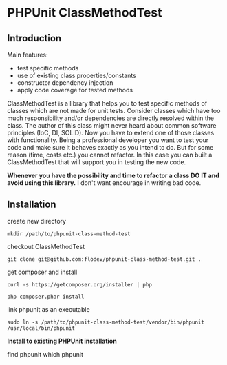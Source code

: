 PHPUnit ClassMethodTest
====

Introduction
----

Main features:
* test specific methods
* use of existing class properties/constants
* constructor dependency injection
* apply code coverage for tested methods

ClassMethodTest is a library that helps you to test specific methods of classes which are not made for unit tests.
Consider classes which have too much responsibility and/or dependencies are directly resolved within the class.
The author of this class might never heard about common software principles (IoC, DI, SOLID).
Now you have to extend one of those classes with functionality.
Being a professional developer you want to test your code and make sure it behaves exactly as you intend to do.
But for some reason (time, costs etc.) you cannot refactor.
In this case you can built a ClassMethodTest that will support you in testing the new code.

<b>Whenever you have the possibility and time to refactor a class DO IT and avoid using this library.</b>
I don't want encourage in writing bad code.

Installation
----

create new directory

    mkdir /path/to/phpunit-class-method-test

checkout ClassMethodTest

    git clone git@github.com:flodev/phpunit-class-method-test.git .

get composer and install

    curl -s https://getcomposer.org/installer | php

    php composer.phar install

link phpunit as an executable

    sudo ln -s /path/to/phpunit-class-method-test/vendor/bin/phpunit /usr/local/bin/phpunit

<b>Install to existing PHPUnit installation</b>

find phpunit
    which phpunit

